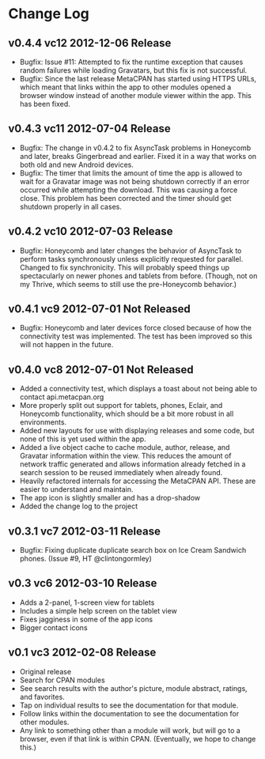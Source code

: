 # Change Log

## v0.4.4 vc12 2012-12-06 Release

 * Bugfix: Issue #11: Attempted to fix the runtime exception that causes random failures while loading Gravatars, but this fix is not successful.
 * Bugfix: Since the last release MetaCPAN has started using HTTPS URLs, which meant that links within the app to other modules opened a browser window instead of another module viewer within the app. This has been fixed.

## v0.4.3 vc11 2012-07-04 Release

 * Bugfix: The change in v0.4.2 to fix AsyncTask problems in Honeycomb and later, breaks Gingerbread and earlier. Fixed it in a way that works on both old and new Android devices.
 * Bugfix: The timer that limits the amount of time the app is allowed to wait for a Gravatar image was not being shutdown correctly if an error occurred while attempting the download. This was causing a force close. This problem has been corrected and the timer should get shutdown properly in all cases. 

## v0.4.2 vc10 2012-07-03 Release

 * Bugfix: Honeycomb and later changes the behavior of AsyncTask to perform tasks synchronously unless explicitly requested for parallel. Changed to fix synchronicity. This will probably speed things up spectacularly on newer phones and tablets from before. (Though, not on my Thrive, which seems to still use the pre-Honeycomb behavior.)

## v0.4.1 vc9 2012-07-01 Not Released

 * Bugfix: Honeycomb and later devices force closed because of how the connectivity test was implemented. The test has been improved so this will not happen in the future.

## v0.4.0 vc8 2012-07-01 Not Released

 * Added a connectivity test, which displays a toast about not being able to contact api.metacpan.org
 * More properly split out support for tablets, phones, Eclair, and Honeycomb functionality, which should be a bit more robust in all environments.
 * Added new layouts for use with displaying releases and some code, but none of this is yet used within the app.
 * Added a live object cache to cache module, author, release, and Gravatar information within the view. This reduces the amount of network traffic generated and allows information already fetched in a search session to be reused immediately when already found.
 * Heavily refactored internals for accessing the MetaCPAN API. These are easier to understand and maintain.
 * The app icon is slightly smaller and has a drop-shadow
 * Added the change log to the project

## v0.3.1 vc7 2012-03-11 Release

 * Bugfix: Fixing duplicate duplicate search box on Ice Cream Sandwich phones. (Issue #9, HT @clintongormley)

## v0.3 vc6 2012-03-10 Release

 * Adds a 2-panel, 1-screen view for tablets
 * Includes a simple help screen on the tablet view
 * Fixes jagginess in some of the app icons
 * Bigger contact icons
    
## v0.1 vc3 2012-02-08 Release

 * Original release
 * Search for CPAN modules
 * See search results with the author's picture, module abstract, ratings, and favorites.
 * Tap on individual results to see the documentation for that module.
 * Follow links within the documentation to see the documentation for other modules.
 * Any link to something other than a module will work, but will go to a browser, even if that link is within CPAN. (Eventually, we hope to change this.)
